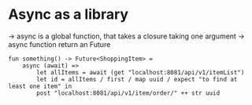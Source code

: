# Async as a library

-> async is a global function, that takes a closure taking one argument
-> async function return an Future<T>

```
fun something() -> Future<ShoppingItem> =
    async (await) =>
        let allItems = await (get "localhost:8081/api/v1/itemList")
        let id = allItems / first / map uuid / expect "to find at least one item" in
        post "localhost:8081/api/v1/item/order/" ++ str uuid
```
